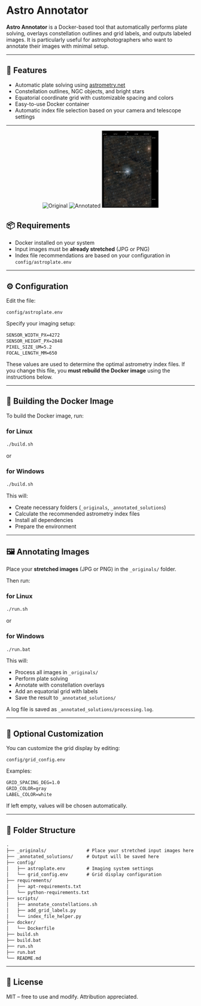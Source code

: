# Astro Annotator

**Astro Annotator** is a Docker-based tool that automatically performs plate solving, overlays constellation outlines and grid labels, and outputs labeled images. It is particularly useful for astrophotographers who want to annotate their images with minimal setup.

---

## 🚀 Features

- Automatic plate solving using [astrometry.net](http://astrometry.net/)
- Constellation outlines, NGC objects, and bright stars
- Equatorial coordinate grid with customizable spacing and colors
- Easy-to-use Docker container
- Automatic index file selection based on your camera and telescope settings

---
<p align="center">
  <img src="docs/example.jpg" alt="Original" width="30%">
  <img src="docs/annotated_example.png" alt="Annotated" width="30%">
  <img src="docs/labeled_example.png" alt="Labeled" width="30%">
</p>



## 📦 Requirements

- Docker installed on your system
- Input images must be **already stretched** (JPG or PNG)
- Index file recommendations are based on your configuration in `config/astroplate.env`

---

## ⚙️ Configuration

Edit the file:

```
config/astroplate.env
```

Specify your imaging setup:

```env
SENSOR_WIDTH_PX=4272
SENSOR_HEIGHT_PX=2848
PIXEL_SIZE_UM=5.2
FOCAL_LENGTH_MM=650
```

These values are used to determine the optimal astrometry index files.
If you change this file, you **must rebuild the Docker image** using the instructions below.

---

## 🔨 Building the Docker Image

To build the Docker image, run:


### for Linux
```bash
./build.sh
```

or

### for Windows
```cmd
./build.sh
```

This will:
- Create necessary folders (`_originals`, `_annotated_solutions`)
- Calculate the recommended astrometry index files
- Install all dependencies
- Prepare the environment

---

## 🖼️ Annotating Images

Place your **stretched images** (JPG or PNG) in the `_originals/` folder.

Then run:
### for Linux
```bash
./run.sh
```
or

### for Windows
```cmd
./run.bat
```

This will:
- Process all images in `_originals/`
- Perform plate solving
- Annotate with constellation overlays
- Add an equatorial grid with labels
- Save the result to `_annotated_solutions/`

A log file is saved as `_annotated_solutions/processing.log`.

---

## 🧪 Optional Customization

You can customize the grid display by editing:

```
config/grid_config.env
```

Examples:

```env
GRID_SPACING_DEG=1.0
GRID_COLOR=gray
LABEL_COLOR=white
```

If left empty, values will be chosen automatically.

---

## 📂 Folder Structure

```
.
├── _originals/               # Place your stretched input images here
├── _annotated_solutions/     # Output will be saved here
├── config/
│   ├── astroplate.env        # Imaging system settings
│   └── grid_config.env       # Grid display configuration
├── requirements/
│   ├── apt-requirements.txt
│   └── python-requirements.txt
├── scripts/
│   ├── annotate_constellations.sh
│   ├── add_grid_labels.py
│   └── index_file_helper.py
├── docker/
│   └── Dockerfile
├── build.sh
├── build.bat
├── run.sh
├── run.bat
└── README.md
```

---

## 🤝 License

MIT – free to use and modify. Attribution appreciated.